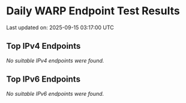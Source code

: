 # Daily WARP Endpoint Test Results

Last updated on: 2025-09-15 03:17:00 UTC

## Top IPv4 Endpoints

*No suitable IPv4 endpoints were found.*


## Top IPv6 Endpoints

*No suitable IPv6 endpoints were found.*

